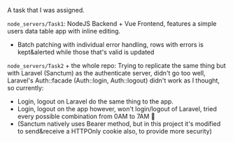 A task that I was assigned.  


`node_servers/Task1`: NodeJS Backend + Vue Frontend, features a simple users data table app with inline editing.
 + Batch patching with individual error handling, rows with errors is kept&alerted while those that's valid is updated
 
`node_servers/Task2` + the whole repo: Trying to replicate the same thing but with Laravel (Sanctum) as the authenticate server, didn't go too well, Laravel's Auth::facade (Auth::login, Auth::logout) didn't work as I thought, so currently:
 + Login, logout on Laravel do the same thing to the app.
 + Login, logout on the app however, won't login/logout of Laravel, tried every possible combination from 0AM to 7AM :shrug:
 + (Sanctum natively uses Bearer method, but in this project it's modified to send&receive a HTTPOnly cookie also, to provide more security)
